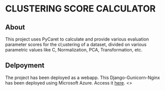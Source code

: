 # CLUSTERING SCORE CALCULATOR

## About
This project uses PyCaret to calculate and provide various evaluation parameter scores for the cl;ustering of a dataset, divided on various parametric values like C, Normalization, PCA, Transformation, etc.


## Delpoyment
The project has been deployed as a webapp. This Django-Gunicorn-Nginx has been deployed using Microsoft Azure.
Access it [here](http://cluster-calc.last-codebender.tech). <<NOT WORKING>>
